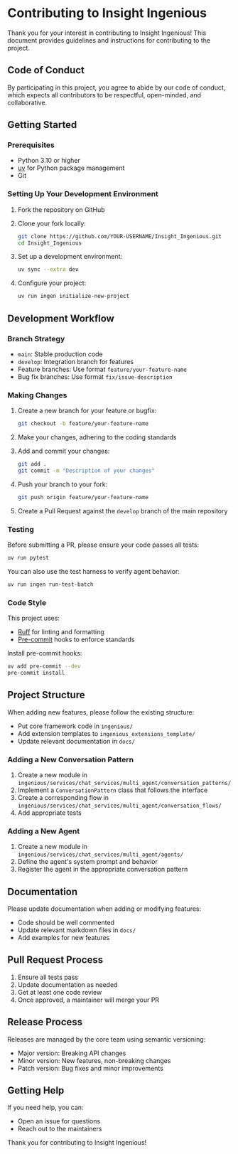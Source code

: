 # Contributing to Insight Ingenious

Thank you for your interest in contributing to Insight Ingenious! This document provides guidelines and instructions for contributing to the project.

## Code of Conduct

By participating in this project, you agree to abide by our code of conduct, which expects all contributors to be respectful, open-minded, and collaborative.

## Getting Started

### Prerequisites

- Python 3.10 or higher
- [uv](https://docs.astral.sh/uv/) for Python package management
- Git

### Setting Up Your Development Environment

1. Fork the repository on GitHub
2. Clone your fork locally:
   ```bash
   git clone https://github.com/YOUR-USERNAME/Insight_Ingenious.git
   cd Insight_Ingenious
   ```

3. Set up a development environment:
   ```bash
   uv sync --extra dev
   ```

4. Configure your project:
   ```bash
   uv run ingen initialize-new-project
   ```

## Development Workflow

### Branch Strategy

- `main`: Stable production code
- `develop`: Integration branch for features
- Feature branches: Use format `feature/your-feature-name`
- Bug fix branches: Use format `fix/issue-description`

### Making Changes

1. Create a new branch for your feature or bugfix:
   ```bash
   git checkout -b feature/your-feature-name
   ```

2. Make your changes, adhering to the coding standards

3. Add and commit your changes:
   ```bash
   git add .
   git commit -m "Description of your changes"
   ```

4. Push your branch to your fork:
   ```bash
   git push origin feature/your-feature-name
   ```

5. Create a Pull Request against the `develop` branch of the main repository

### Testing

Before submitting a PR, please ensure your code passes all tests:

```bash
uv run pytest
```

You can also use the test harness to verify agent behavior:

```bash
uv run ingen run-test-batch
```

### Code Style

This project uses:
- [Ruff](https://docs.astral.sh/ruff/) for linting and formatting
- [Pre-commit](https://pre-commit.com/) hooks to enforce standards

Install pre-commit hooks:
```bash
uv add pre-commit --dev
pre-commit install
```

## Project Structure

When adding new features, please follow the existing structure:

- Put core framework code in `ingenious/`
- Add extension templates to `ingenious_extensions_template/`
- Update relevant documentation in `docs/`

### Adding a New Conversation Pattern

1. Create a new module in `ingenious/services/chat_services/multi_agent/conversation_patterns/`
2. Implement a `ConversationPattern` class that follows the interface
3. Create a corresponding flow in `ingenious/services/chat_services/multi_agent/conversation_flows/`
4. Add appropriate tests

### Adding a New Agent

1. Create a new module in `ingenious/services/chat_services/multi_agent/agents/`
2. Define the agent's system prompt and behavior
3. Register the agent in the appropriate conversation pattern

## Documentation

Please update documentation when adding or modifying features:

- Code should be well commented
- Update relevant markdown files in `docs/`
- Add examples for new features

## Pull Request Process

1. Ensure all tests pass
2. Update documentation as needed
3. Get at least one code review
4. Once approved, a maintainer will merge your PR

## Release Process

Releases are managed by the core team using semantic versioning:

- Major version: Breaking API changes
- Minor version: New features, non-breaking changes
- Patch version: Bug fixes and minor improvements

## Getting Help

If you need help, you can:
- Open an issue for questions
- Reach out to the maintainers

Thank you for contributing to Insight Ingenious!
